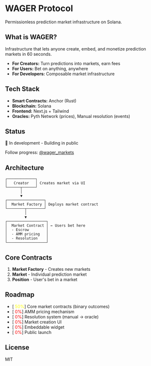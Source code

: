 # WAGER Protocol

Permissionless prediction market infrastructure on Solana.

## What is WAGER?

Infrastructure that lets anyone create, embed, and monetize prediction markets in 60 seconds.

- **For Creators:** Turn predictions into markets, earn fees
- **For Users:** Bet on anything, anywhere
- **For Developers:** Composable market infrastructure

## Tech Stack

- **Smart Contracts:** Anchor (Rust)
- **Blockchain:** Solana
- **Frontend:** Next.js + Tailwind
- **Oracles:** Pyth Network (prices), Manual resolution (events)

## Status

🚧 In development - Building in public

Follow progress: [@wager_markets](https://twitter.com/wager_markets)

## Architecture
```
┌─────────────┐
│   Creator   │ Creates market via UI
└──────┬──────┘
       │
       ▼
┌─────────────────┐
│  Market Factory │ Deploys market contract
└────────┬────────┘
         │
         ▼
┌──────────────────┐
│  Market Contract │ ← Users bet here
│  - Escrow        │
│  - AMM pricing   │
│  - Resolution    │
└──────────────────┘
```

## Core Contracts

1. **Market Factory** - Creates new markets
2. **Market** - Individual prediction market
3. **Position** - User's bet in a market

## Roadmap

- [<span style="color: yellow;"> 50%</span>] Core market contracts (binary outcomes) 
- [<span style="color: red;">  0%</span>] AMM pricing mechanism
- [<span style="color: red;">  0%</span>] Resolution system (manual → oracle)
- [<span style="color: red;">  0%</span>] Market creation UI
- [<span style="color: red;">  0%</span>] Embeddable widget
- [<span style="color: red;">  0%</span>] Public launch

## License

MIT
